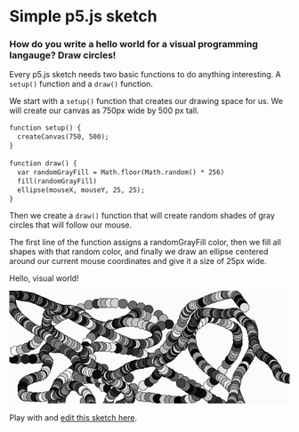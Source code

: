 # Simple p5.js sketch

### How do you write a hello world for a visual programming langauge?  Draw circles!

Every p5.js sketch needs two basic functions to do anything interesting. A `setup()` function and a `draw()` function.  

We start with a `setup()` function that creates our drawing space for us.  We will create our canvas as 750px wide by 500 px tall.

```
function setup() {
  createCanvas(750, 500);
}

function draw() {
  var randomGrayFill = Math.floor(Math.random() * 256)
  fill(randomGrayFill)
  ellipse(mouseX, mouseY, 25, 25);
}
```
Then we create a `draw()` function that will create random shades of gray circles that will follow our mouse.  

The first line of the function assigns a randomGrayFill color, then we fill all shapes with that random color, and finally we draw an ellipse centered around our current mouse coordinates and give it a size of 25px wide. 

Hello, visual world!

![gray-circles](https://raw.githubusercontent.com/learn-byte/interactive-p5js-background/master/assets/images/gray-circles.png)

Play with and [edit this sketch here](https://editor.p5js.org/compcuter/sketches/VEURqY2Ju).